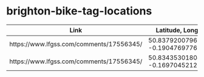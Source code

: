# brighton-bike-tag-locations

<table>
    <colgroup>
        <col style="width:20%">
        <col style="width:70%">
        <col style="width:10%">
    </colgroup>
    <thead>
        <tr>
            <th>Link</th>
            <th>Latitude, Longitude</th>
        </tr>
    </thead>
    <tbody>
      <tr>
        <td>https://www.lfgss.com/comments/17556345/</td>
        <td>50.83792007963682, -0.190476977615866</td>
      </tr>
      <tr>
        <td>https://www.lfgss.com/comments/17556345/</td>
        <td>50.83435301804338, -0.1697045212040532</td>
      </tr>
    </tbody>
</table>
